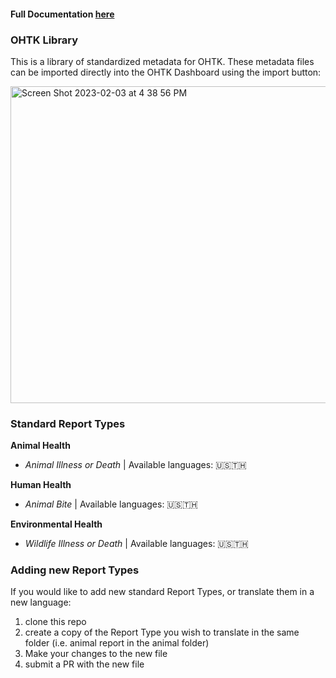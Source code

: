 #### Full Documentation [here](https://onehealthtoolkit.github.io/ohtk-docs/ohtk-api/)

### OHTK Library
This is a library of standardized metadata for OHTK. These metadata files can be imported directly into the OHTK Dashboard using the import button:

<img width="507" alt="Screen Shot 2023-02-03 at 4 38 56 PM" src="https://user-images.githubusercontent.com/1671334/216566480-8a227061-113c-44c6-902f-42ecf5f71029.png">

### Standard Report Types
**Animal Health**
 - *Animal Illness or Death* | Available languages: 🇺🇸🇹🇭

**Human Health**
 - *Animal Bite* | Available languages: 🇺🇸🇹🇭
 
**Environmental Health**
 - *Wildlife Illness or Death* | Available languages: 🇺🇸🇹🇭

### Adding new Report Types
If you would like to add new standard Report Types, or translate them in a new language:
1. clone this repo
2. create a copy of the Report Type you wish to translate in the same folder (i.e. animal report in the animal folder)
3. Make your changes to the new file
4. submit a PR with the new file
